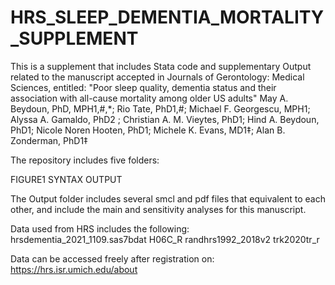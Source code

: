 # HRS_SLEEP_DEMENTIA_MORTALITY_SUPPLEMENT
This is a supplement that includes Stata code and supplementary Output related to the manuscript accepted in Journals of Gerontology: Medical Sciences, entitled:
"Poor sleep quality, dementia status and their association with all-cause mortality among older US adults"
May A. Beydoun, PhD, MPH1,#,*; Rio Tate, PhD1,#; Michael F. Georgescu, MPH1; Alyssa A. Gamaldo, PhD2 ; Christian A. M. Vieytes, PhD1; Hind A. Beydoun, PhD1; Nicole Noren Hooten, PhD1;  Michele K. Evans, MD1‡; Alan B. Zonderman, PhD1‡

The repository includes five folders:

FIGURE1
SYNTAX
OUTPUT

The Output folder includes several smcl and pdf files that equivalent to each other, and include the main and sensitivity analyses for this manuscript. 

Data used from HRS includes the following:
hrsdementia_2021_1109.sas7bdat
H06C_R
randhrs1992_2018v2
trk2020tr_r

Data can be accessed freely after registration on:
https://hrs.isr.umich.edu/about


